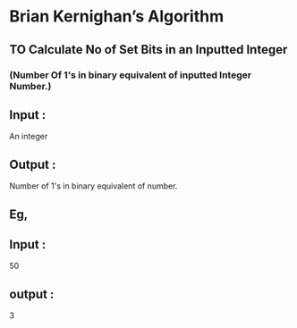 # Brian Kernighan’s Algorithm
## TO Calculate No of Set Bits in an Inputted Integer 
### (Number Of 1's in binary equivalent of inputted Integer Number.)

## Input : 
An integer
## Output : 
Number of 1's in binary equivalent of number.

## Eg,
## Input : 
50
## output :
3